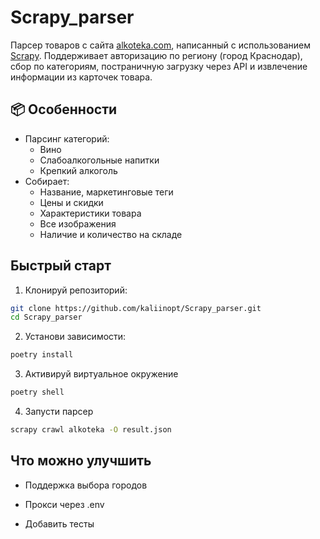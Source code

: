 # Scrapy_parser

Парсер товаров с сайта [alkoteka.com](https://alkoteka.com), написанный с использованием [Scrapy](https://scrapy.org/). Поддерживает авторизацию по региону (город Краснодар), сбор по категориям, постраничную загрузку через API и извлечение информации из карточек товара.


## 📦 Особенности

- Парсинг категорий:
  - Вино
  - Слабоалкогольные напитки
  - Крепкий алкоголь
- Собирает:
  - Название, маркетинговые теги
  - Цены и скидки
  - Характеристики товара
  - Все изображения
  - Наличие и количество на складе


##  Быстрый старт

1. Клонируй репозиторий:

```bash
git clone https://github.com/kaliinopt/Scrapy_parser.git
cd Scrapy_parser
```

2. Установи зависимости:

```bash
poetry install
```

3. Активируй виртуальное окружение

```bash
poetry shell
```

4. Запусти парсер

```bash
scrapy crawl alkoteka -O result.json
```

## Что можно улучшить 

* Поддержка выбора городов

* Прокси через .env

* Добавить тесты
